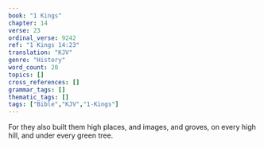 ```yaml
---
book: "1 Kings"
chapter: 14
verse: 23
ordinal_verse: 9242
ref: "1 Kings 14:23"
translation: "KJV"
genre: "History"
word_count: 20
topics: []
cross_references: []
grammar_tags: []
thematic_tags: []
tags: ["Bible","KJV","1-Kings"]
---
```

For they also built them high places, and images, and groves, on every high hill, and under every green tree.
